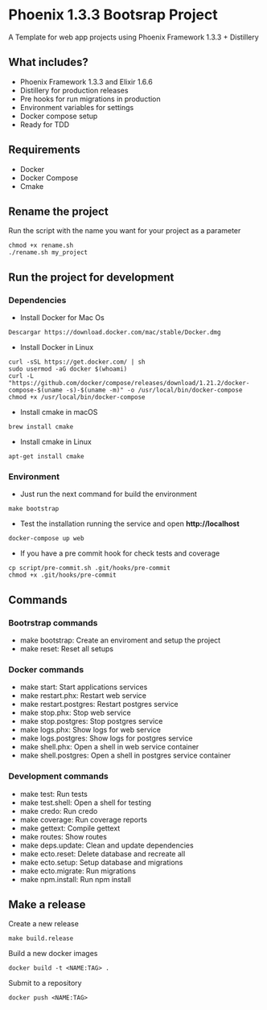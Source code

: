 # Phoenix 1.3.3 Bootsrap Project

A Template for web app projects using Phoenix Framework 1.3.3 + Distillery

## What includes?

- Phoenix Framework 1.3.3 and Elixir 1.6.6
- Distillery for production releases
- Pre hooks for run migrations in production
- Environment variables for settings
- Docker compose setup
- Ready for TDD

## Requirements

- Docker
- Docker Compose
- Cmake

## Rename the project

Run the script with the name you want for your project as a parameter
```
chmod +x rename.sh
./rename.sh my_project
```

## Run the project for development

### Dependencies

- Install Docker for Mac Os

```shell
Descargar https://download.docker.com/mac/stable/Docker.dmg
```

- Install Docker in Linux

```shell
curl -sSL https://get.docker.com/ | sh
sudo usermod -aG docker $(whoami)
curl -L "https://github.com/docker/compose/releases/download/1.21.2/docker-compose-$(uname -s)-$(uname -m)" -o /usr/local/bin/docker-compose
chmod +x /usr/local/bin/docker-compose

```

- Install cmake in macOS

```shell
brew install cmake
```

- Install cmake in Linux

```shell
apt-get install cmake
```

### Environment

- Just run the next command for build the environment

```shell
make bootstrap
```

- Test the installation running the service and open **http://localhost**

```shell
docker-compose up web
```

- If you have a pre commit hook for check tests and coverage

```shell
cp script/pre-commit.sh .git/hooks/pre-commit
chmod +x .git/hooks/pre-commit
```

## Commands

### Bootrstrap commands

- make bootstrap: Create an enviroment and setup the project
- make reset: Reset all setups

### Docker commands

- make start: Start applications services
- make restart.phx: Restart web service
- make restart.postgres: Restart postgres service
- make stop.phx: Stop web service
- make stop.postgres: Stop postgres service
- make logs.phx: Show logs for web service
- make logs.postgres: Show logs for postgres service
- make shell.phx: Open a shell in web service container
- make shell.postgres: Open a shell in postgres service container

### Development commands

- make test: Run tests
- make test.shell: Open a shell for testing
- make credo: Run credo
- make coverage: Run coverage reports
- make gettext: Compile gettext
- make routes: Show routes
- make deps.update: Clean and update dependencies
- make ecto.reset: Delete database and recreate all
- make ecto.setup: Setup database and migrations
- make ecto.migrate: Run migrations
- make npm.install: Run npm install

## Make a release

Create a new release

    make build.release

Build a new docker images

    docker build -t <NAME:TAG> .

Submit to a repository

    docker push <NAME:TAG>
